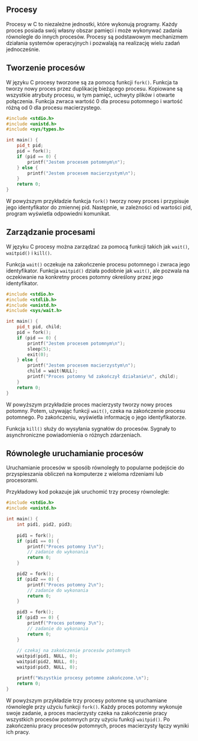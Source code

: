 ## Procesy

Procesy w C to niezależne jednostki, które wykonują programy. Każdy proces posiada swój własny obszar pamięci i może wykonywać zadania równolegle do innych procesów. Procesy są podstawowym mechanizmem działania systemów operacyjnych i pozwalają na realizację wielu zadań jednocześnie.

## Tworzenie procesów

W języku C procesy tworzone są za pomocą funkcji `fork()`. Funkcja ta tworzy nowy proces przez duplikację bieżącego procesu. Kopiowane są wszystkie atrybuty procesu, w tym pamięć, uchwyty plików i otwarte połączenia. Funkcja zwraca wartość 0 dla procesu potomnego i wartość różną od 0 dla procesu macierzystego.

```cpp
#include <stdio.h>
#include <unistd.h>
#include <sys/types.h>

int main() {
    pid_t pid;
    pid = fork();
    if (pid == 0) {
        printf("Jestem procesem potomnym\n");
    } else {
        printf("Jestem procesem macierzystym\n");
    }
    return 0;
}
```
W powyższym przykładzie funkcja `fork()` tworzy nowy proces i przypisuje jego identyfikator do zmiennej pid. Następnie, w zależności od wartości pid, program wyświetla odpowiedni komunikat.

## Zarządzanie procesami

W języku C procesy można zarządzać za pomocą funkcji takich jak `wait()`, `waitpid()` i `kill()`.

Funkcja `wait()` oczekuje na zakończenie procesu potomnego i zwraca jego identyfikator. Funkcja `waitpid()` działa podobnie jak `wait()`, ale pozwala na oczekiwanie na konkretny proces potomny określony przez jego identyfikator.

```cpp
#include <stdio.h>
#include <stdlib.h>
#include <unistd.h>
#include <sys/wait.h>

int main() {
    pid_t pid, child;
    pid = fork();
    if (pid == 0) {
        printf("Jestem procesem potomnym\n");
        sleep(5);
        exit(0);
    } else {
        printf("Jestem procesem macierzystym\n");
        child = wait(NULL);
        printf("Proces potomny %d zakończył działanie\n", child);
    }
    return 0;
}
```

W powyższym przykładzie proces macierzysty tworzy nowy proces potomny. Potem, używając funkcji `wait()`, czeka na zakończenie procesu potomnego. Po zakończeniu, wyświetla informację o jego identyfikatorze.

Funkcja `kill()` służy do wysyłania sygnałów do procesów. Sygnały to asynchroniczne powiadomienia o różnych zdarzeniach.

## Równoległe uruchamianie procesów

Uruchamianie procesów w sposób równoległy to popularne podejście do przyspieszania obliczeń na komputerze z wieloma rdzeniami lub procesorami. 

Przykładowy kod pokazuje jak uruchomić trzy procesy równolegle:

```cpp
#include <stdio.h>
#include <unistd.h>

int main() {
    int pid1, pid2, pid3;
    
    pid1 = fork();
    if (pid1 == 0) {
        printf("Proces potomny 1\n");
        // zadanie do wykonania
        return 0;
    }

    pid2 = fork();
    if (pid2 == 0) {
        printf("Proces potomny 2\n");
        // zadanie do wykonania
        return 0;
    }

    pid3 = fork();
    if (pid3 == 0) {
        printf("Proces potomny 3\n");
        // zadanie do wykonania
        return 0;
    }
    
    // czekaj na zakończenie procesów potomnych
    waitpid(pid1, NULL, 0);
    waitpid(pid2, NULL, 0);
    waitpid(pid3, NULL, 0);

    printf("Wszystkie procesy potomne zakończone.\n");
    return 0;
}
```

W powyższym przykładzie trzy procesy potomne są uruchamiane równolegle przy użyciu funkcji `fork()`. Każdy proces potomny wykonuje swoje zadanie, a proces macierzysty czeka na zakończenie pracy wszystkich procesów potomnych przy użyciu funkcji `waitpid()`. Po zakończeniu pracy procesów potomnych, proces macierzysty łączy wyniki ich pracy.
